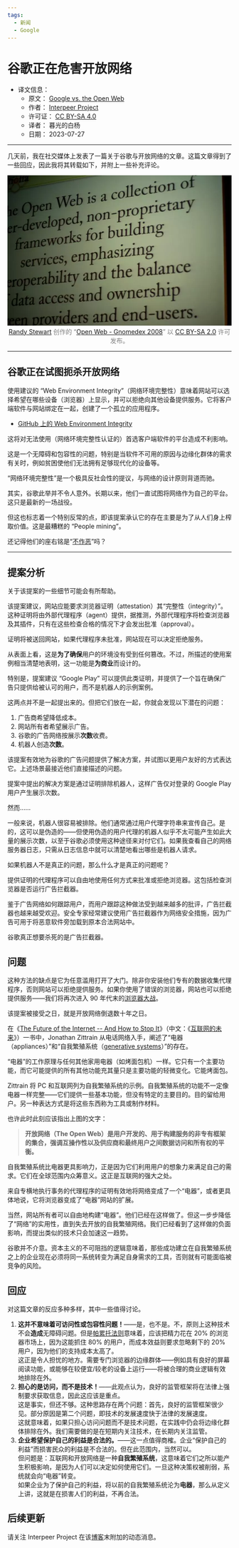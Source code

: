 ```yaml
---
tags:
  - 新闻
  - Google
---
```


# 谷歌正在危害开放网络

- 译文信息：
    - 原文： [Google vs. the Open Web][博客]
    - 作者： [Interpeer Project](https://interpeer.io/)
    - 许可证： [CC BY-SA 4.0](https://creativecommons.org/licenses/by-sa/4.0/)
    - 译者： 暮光的白杨
    - 日期： 2023-07-27

[博客]: https://interpeer.io/blog/2023/07/google-vs-the-open-web/

<style>
    red { color: red }
    green { color: green }
    blue { color: #0099ff }
    orange { color: orange }
    grey { color: grey }
</style>

----

几天前，我在社交媒体上发表了一篇关于谷歌与开放网络的文章。这篇文章得到了一些回应，因此我将其转载如下，并附上一些补充评论。

<center>

![cover](./images/2023-07/interpeer.webp)  
<grey>
[Randy Stewart] 创作的 “[Open Web - Gnomedex 2008]” 以 [CC BY-SA 2.0] 许可发布。</grey>

</center>

[Open Web - Gnomedex 2008]: https://www.flickr.com/photos/35034356597@N01/2787595632
[CC BY-SA 2.0]: https://creativecommons.org/licenses/by-sa/2.0/
[Randy Stewart]: https://www.flickr.com/photos/35034356597@N01

----

## 谷歌正在试图扼杀开放网络

使用建议的 “Web Environment Integrity”（网络环境完整性）意味着网站可以选择希望在哪些设备（浏览器）上显示，并可以拒绝向其他设备提供服务。它将客户端软件与网站绑定在一起，创建了一个孤立的应用程序。

- [GitHub 上的 Web Environment Integrity]

[GitHub 上的 Web Environment Integrity]: https://github.com/RupertBenWiser/Web-Environment-Integrity/blob/main/explainer.md

这将对无法使用（网络环境完整性认证的）首选客户端软件的平台造成不利影响。

这是一个无障碍和包容性的问题，特别是当软件不可用的原因与边缘化群体的需求有关时，例如贫困使他们无法拥有足够现代化的设备等。

“网络环境完整性”是一个极具反社会性的提议，与网络的设计原则背道而驰。

其实，谷歌此举并不令人意外。长期以来，他们一直试图将网络作为自己的平台。这只是最新的一场战役。

但这也标志着一个特别反常的点，即该提案承认它的存在主要是为了从人们身上榨取价值。这是最糟糕的 “People mining”。

还记得他们的座右铭是“[不作恶]”吗？

[不作恶]: https://en.wikipedia.org/wiki/Don%27t_be_evil

----

## 提案分析

关于该提案的一些细节可能会有所帮助。

该提案建议，网站应能要求浏览器证明（attestation）其“完整性（integrity）”。这种证明将由外部代理程序（agent）提供，据推测，外部代理程序将检查浏览器及其插件，只有在这些检查合格的情况下才会发出批准（approval）。

证明将被送回网站，如果代理程序未批准，网站现在可以决定拒绝服务。

从表面上看，这是**为了确保**用户的环境没有受到任何篡改。不过，所描述的使用案例相当清楚地表明，这一功能是**为商业**而设计的。

特别是，提案建议 “Google Play” 可以提供此类证明，并提供了一个旨在确保广告只提供给被认可的用户，而不是机器人的示例案例。

这两点并不是一起提出来的。但把它们放在一起，你就会发现以下潜在的问题：

1. 广告商希望降低成本。
2. 网站所有者希望展示广告。
3. 谷歌的广告网络按展示**次数**收费。
4. 机器人创造**次数**。

该提案有效地为谷歌的广告问题提供了解决方案，并试图以更用户友好的方式表达它。上述场景最接近他们直接描述的问题。

提案中提出的解决方案是通过证明排除机器人，这样广告仅对登录的 Google Play 用户产生展示次数。

然而……

一般来说，机器人很容易被排除。他们通常通过用户代理字符串来宣传自己。是的，这可以是伪造的——但使用伪造的用户代理的机器人似乎不太可能产生如此大量的展示次数，以至于谷歌必须使用这种途径来对付它们。如果我查看自己的网络服务器日志，只需从日志信息中就可以清楚地看出哪些是机器人请求。

如果机器人不是真正的问题，那么什么才是真正的问题呢？

提供证明的代理程序可以自由地使用任何方式来批准或拒绝浏览器。这包括检查浏览器是否运行广告拦截器。

鉴于广告网络如何跟踪用户，而用户跟踪这种做法受到越来越多的批评，广告拦截器也越来越受欢迎。安全专家经常建议使用广告拦截器作为网络安全措施，因为广告可用于将恶意软件旁加载到原本合法网站中。

谷歌真正想要杀死的是广告拦截器。

## 问题

这种方法的缺点是它为任意滥用打开了大门。除非你安装他们专有的数据收集代理程序，否则网站可以拒绝提供服务。如果你使用了错误的浏览器，网站也可以拒绝提供服务——我们将再次进入 90 年代末的[浏览器大战]。

[浏览器大战]: https://en.wikipedia.org/wiki/Browser_wars

该提案被接受之日，就是开放网络倒退数十年之日。

在《[The Future of the Internet -- And How to Stop It]》（中文：《[互联网的未来]》）一书中，Jonathan Zittrain 从电话网络入手，阐述了“电器（appliances）”和“自我繁殖系统（[generative systems]）”的存在。

[generative systems]: https://en.wikipedia.org/wiki/Generative_systems
[The Future of the Internet -- And How to Stop It]: https://yalebooks.yale.edu/book/9780300151244/the-future-of-the-internet-and-how-to-stop-it/
[互联网的未来]: https://book.douban.com/subject/5939015/

“电器”的工作原理与任何其他家用电器（如烤面包机）一样。它只有一个主要功能，而它可能提供的所有其他功能充其量只是主要功能的轻微变化。它能烤面包。

Zittrain 将 PC 和互联网列为自我繁殖系统的示例。自我繁殖系统的功能不一定像电器一样完整——它们提供一些基本功能，但没有特定的主要目的。目的留给用户。另一种表达方式是将这些东西称为工具或制作材料。

也许此时此刻应该指出上图的文字：

> **开放网络（The Open Web）是用户开发的、用于构建服务的非专有框架的集合，强调互操作性以及供应商和最终用户之间数据访问和所有权的平衡。**

自我繁殖系统比电器更具影响力，正是因为它们利用用户的想象力来满足自己的需求。它们在全球范围内众筹意义。这正是互联网的强大之处。

来自专横地执行事务的代理程序的证明有效地将网络变成了一个“电器”，或者更具体地说，它将浏览器变成了“电器”网站的扩展。

当然，网站所有者可以自由地构建“电器”。他们已经在这样做了。但这一步步降低了“网络”的实用性，直到失去开放的自我繁殖网络。我们已经看到了这样做的负面影响，而提出类似的技术只会加速这一趋势。

谷歌并不介意。资本主义的不可阻挡的逻辑意味着，那些成功建立在自我繁殖系统之上的企业现在必须将同一系统转变为满足自身需求的工具，否则就有可能面临被竞争的风险。

## 回应

对这篇文章的反应多种多样，其中一些值得讨论。

1. **这并不意味着可访问性或包容性问题！**——是，也不是。不，原则上这种技术不会**造成**无障碍问题。但是[帕累托法则]意味着，应该把精力花在 20% 的浏览器市场上，因为这能抓住 80% 的用户，而成本效益则要求忽略剩下的 20% 用户，因为他们的支持成本太高了。<br />
这正是令人担忧的地方。需要专门浏览器的边缘群体——例如具有良好的屏幕阅读功能，或能够在较便宜/较老的设备上运行——将被合理的商业逻辑有效地排除在外。
2. **担心的是访问，而不是技术！**——此观点认为，良好的监管框架将在法律上强制要求获取信息，因此这应该是重点。<br />
这是事实，但还不够。这种思路存在两个问题：首先，良好的监管框架很少见。部分原因是第二个问题，即技术的发展速度快于法律的发展速度。<br />
这就意味着，如果只担心访问问题而不是技术问题，在实践中仍会将边缘化群体排除在外。我们需要做的是在短期内关注技术，在长期内关注监管。
3. **企业希望保护自己的利益是合法的。**——这一点值得商榷。企业“保护自己的利益”而损害民众的利益是不合法的。但在此范围内，当然可以。<br />
但问题是：互联网和开放网络是一种**自我繁殖系统**，这意味着它们之所以能产生积极影响，是因为人们可以决定如何使用它们。一旦这种决策权被削弱，系统就会向“电器”转变。<br />
如果企业为了保护自己的利益，将以前的自我繁殖系统沦为**电器**，那么从定义上讲，这就是在损害人们的利益，不再合法。

## 后续更新

请关注 Interpeer Project 在该[博客]末附加的动态消息。

[帕累托法则]: https://en.wikipedia.org/wiki/Pareto_principle